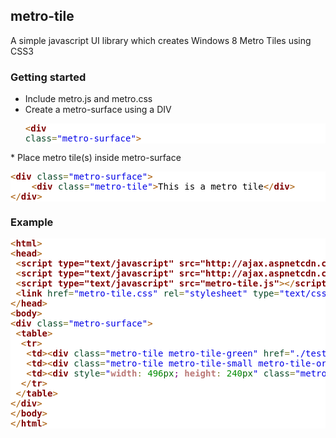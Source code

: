 ## metro-tile

A simple javascript UI library which creates Windows 8 Metro Tiles using CSS3


### Getting started

 * Include metro.js and metro.css
 * Create a metro-surface using a DIV <pre style='color:#000000;background:#ffffff;'><span style='color:#a65700; '>&lt;</span><span style='color:#800000; font-weight:bold; '>div</span><span style='color:#274796; '> </span><span style='color:#074726; '>class</span><span style='color:#808030; '>=</span><span style='color:#0000e6; '>"metro-surface"</span><span style='color:#a65700; '>></span>
</pre>
 * Place metro tile(s) inside metro-surface <pre style='color:#000000;background:#ffffff;'><span style='color:#a65700; '>&lt;</span><span style='color:#800000; font-weight:bold; '>div</span><span style='color:#274796; '> </span><span style='color:#074726; '>class</span><span style='color:#808030; '>=</span><span style='color:#0000e6; '>"metro-surface"</span><span style='color:#a65700; '>></span>
    <span style='color:#a65700; '>&lt;</span><span style='color:#800000; font-weight:bold; '>div</span><span style='color:#274796; '> </span><span style='color:#074726; '>class</span><span style='color:#808030; '>=</span><span style='color:#0000e6; '>"metro-tile"</span><span style='color:#a65700; '>></span>This is a metro tile<span style='color:#a65700; '>&lt;/</span><span style='color:#800000; font-weight:bold; '>div</span><span style='color:#a65700; '>></span>
<span style='color:#a65700; '>&lt;/</span><span style='color:#800000; font-weight:bold; '>div</span><span style='color:#a65700; '>></span>
</pre>

 
### Example

<pre style='color:#000000;background:#ffffff;'><span style='color:#a65700; '>&lt;</span><span style='color:#800000; font-weight:bold; '>html</span><span style='color:#a65700; '>></span>
<span style='color:#a65700; '>&lt;</span><span style='color:#800000; font-weight:bold; '>head</span><span style='color:#a65700; '>></span>
 <span style='color:#a65700; '>&lt;</span><span style='color:#800000; font-weight:bold; '>script type="text/javascript" src="http://ajax.aspnetcdn.com/ajax/jQuery/jquery-1.7.1.min.js"</span><span style='color:#a65700; '>></span><span style='color:#a65700; '>&lt;/</span><span style='color:#800000; font-weight:bold; '>script</span><span style='color:#a65700; '>></span>
 <span style='color:#a65700; '>&lt;</span><span style='color:#800000; font-weight:bold; '>script type="text/javascript" src="http://ajax.aspnetcdn.com/ajax/jquery.ui/1.8.17/jquery-ui.min.js"</span><span style='color:#a65700; '>></span><span style='color:#a65700; '>&lt;/</span><span style='color:#800000; font-weight:bold; '>script</span><span style='color:#a65700; '>></span>
 <span style='color:#a65700; '>&lt;</span><span style='color:#800000; font-weight:bold; '>script type="text/javascript" src="metro-tile.js"</span><span style='color:#a65700; '>></span><span style='color:#a65700; '>&lt;/</span><span style='color:#800000; font-weight:bold; '>script</span><span style='color:#a65700; '>></span>
 <span style='color:#a65700; '>&lt;</span><span style='color:#800000; font-weight:bold; '>link</span><span style='color:#274796; '> </span><span style='color:#074726; '>href</span><span style='color:#808030; '>=</span><span style='color:#0000e6; '>"metro-tile.css"</span><span style='color:#274796; '> </span><span style='color:#074726; '>rel</span><span style='color:#808030; '>=</span><span style='color:#0000e6; '>"stylesheet"</span><span style='color:#274796; '> </span><span style='color:#074726; '>type</span><span style='color:#808030; '>=</span><span style='color:#0000e6; '>"text/css"</span><span style='color:#a65700; '>></span>    
<span style='color:#a65700; '>&lt;/</span><span style='color:#800000; font-weight:bold; '>head</span><span style='color:#a65700; '>></span>
<span style='color:#a65700; '>&lt;</span><span style='color:#800000; font-weight:bold; '>body</span><span style='color:#a65700; '>></span>
<span style='color:#a65700; '>&lt;</span><span style='color:#800000; font-weight:bold; '>div</span><span style='color:#274796; '> </span><span style='color:#074726; '>class</span><span style='color:#808030; '>=</span><span style='color:#0000e6; '>"metro-surface"</span><span style='color:#a65700; '>></span>
 <span style='color:#a65700; '>&lt;</span><span style='color:#800000; font-weight:bold; '>table</span><span style='color:#a65700; '>></span>
  <span style='color:#a65700; '>&lt;</span><span style='color:#800000; font-weight:bold; '>tr</span><span style='color:#a65700; '>></span>
   <span style='color:#a65700; '>&lt;</span><span style='color:#800000; font-weight:bold; '>td</span><span style='color:#a65700; '>></span><span style='color:#a65700; '>&lt;</span><span style='color:#800000; font-weight:bold; '>div</span><span style='color:#274796; '> </span><span style='color:#074726; '>class</span><span style='color:#808030; '>=</span><span style='color:#0000e6; '>"metro-tile metro-tile-green"</span><span style='color:#274796; '> </span><span style='color:#074726; '>href</span><span style='color:#808030; '>=</span><span style='color:#0000e6; '>"./test.html"</span><span style='color:#a65700; '>></span>This is a test<span style='color:#a65700; '>&lt;/</span><span style='color:#800000; font-weight:bold; '>div</span><span style='color:#a65700; '>></span><span style='color:#a65700; '>&lt;/</span><span style='color:#800000; font-weight:bold; '>td</span><span style='color:#a65700; '>></span>
   <span style='color:#a65700; '>&lt;</span><span style='color:#800000; font-weight:bold; '>td</span><span style='color:#a65700; '>></span><span style='color:#a65700; '>&lt;</span><span style='color:#800000; font-weight:bold; '>div</span><span style='color:#274796; '> </span><span style='color:#074726; '>class</span><span style='color:#808030; '>=</span><span style='color:#0000e6; '>"metro-tile metro-tile-small metro-tile-orange"</span><span style='color:#a65700; '>></span>This is a test<span style='color:#a65700; '>&lt;/</span><span style='color:#800000; font-weight:bold; '>div</span><span style='color:#a65700; '>></span><span style='color:#a65700; '>&lt;/</span><span style='color:#800000; font-weight:bold; '>td</span><span style='color:#a65700; '>></span>
   <span style='color:#a65700; '>&lt;</span><span style='color:#800000; font-weight:bold; '>td</span><span style='color:#a65700; '>></span><span style='color:#a65700; '>&lt;</span><span style='color:#800000; font-weight:bold; '>div</span><span style='color:#274796; '> </span><span style='color:#074726; '>style</span><span style='color:#808030; '>=</span><span style='color:#0000e6; '>"</span><span style='color:#bb7977; font-weight:bold; '>width</span><span style='color:#808030; '>:</span><span style='color:#274796; '> </span><span style='color:#008c00; '>496</span><span style='color:#006600; '>px</span><span style='color:#800080; '>;</span><span style='color:#274796; '> </span><span style='color:#bb7977; font-weight:bold; '>height</span><span style='color:#808030; '>:</span><span style='color:#274796; '> </span><span style='color:#008c00; '>240</span><span style='color:#006600; '>px</span><span style='color:#0000e6; '>"</span><span style='color:#274796; '> </span><span style='color:#074726; '>class</span><span style='color:#808030; '>=</span><span style='color:#0000e6; '>"metro-tile"</span><span style='color:#a65700; '>></span>This is a test<span style='color:#a65700; '>&lt;/</span><span style='color:#800000; font-weight:bold; '>div</span><span style='color:#a65700; '>></span><span style='color:#a65700; '>&lt;/</span><span style='color:#800000; font-weight:bold; '>td</span><span style='color:#a65700; '>></span>
  <span style='color:#a65700; '>&lt;/</span><span style='color:#800000; font-weight:bold; '>tr</span><span style='color:#a65700; '>></span>
 <span style='color:#a65700; '>&lt;/</span><span style='color:#800000; font-weight:bold; '>table</span><span style='color:#a65700; '>></span>
<span style='color:#a65700; '>&lt;/</span><span style='color:#800000; font-weight:bold; '>div</span><span style='color:#a65700; '>></span>
<span style='color:#a65700; '>&lt;/</span><span style='color:#800000; font-weight:bold; '>body</span><span style='color:#a65700; '>></span>
<span style='color:#a65700; '>&lt;/</span><span style='color:#800000; font-weight:bold; '>html</span><span style='color:#a65700; '>></span>
</pre>
